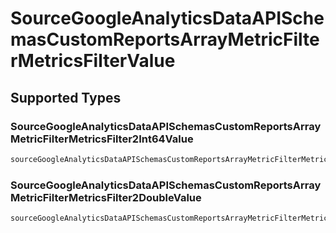 # SourceGoogleAnalyticsDataAPISchemasCustomReportsArrayMetricFilterMetricsFilterValue


## Supported Types

### SourceGoogleAnalyticsDataAPISchemasCustomReportsArrayMetricFilterMetricsFilter2Int64Value

```python
sourceGoogleAnalyticsDataAPISchemasCustomReportsArrayMetricFilterMetricsFilterValue: models.SourceGoogleAnalyticsDataAPISchemasCustomReportsArrayMetricFilterMetricsFilter2Int64Value = /* values here */
```

### SourceGoogleAnalyticsDataAPISchemasCustomReportsArrayMetricFilterMetricsFilter2DoubleValue

```python
sourceGoogleAnalyticsDataAPISchemasCustomReportsArrayMetricFilterMetricsFilterValue: models.SourceGoogleAnalyticsDataAPISchemasCustomReportsArrayMetricFilterMetricsFilter2DoubleValue = /* values here */
```

